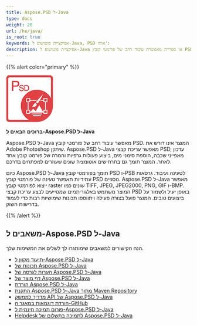 ```yaml
---
title: Aspose.PSD ל-Java
type: docs
weight: 20
url: /he/java/
is_root: true
keywords: אפיקציית פוטושופ ל-Java, PSD ג'אווה
description: אפיקציית פוטושופ ל-Java או ספרייה מאפשרת עיבוד רחב של פורמטי קובץ PSD. זה לא דורש את התקנת Adobe Photoshop ותומך בפורמטי קובץ PSD ו-PSB לטעינה, עיבוד והמרתם לפורמטי קבצי raster שונים כמו TIFF, JPEG, JPEG2000, PNG, GIF ו-BMP.
---
```


{{% alert color="primary" %}}

**![לוגו מוצר Aspose.PSD ל-Java](aspose-psd-for-java-home_1.png)**

**ברוכים הבאים ל-Aspose.PSD ל-Java**

Aspose.PSD ל-Java מאפשר עיבוד רחב של פורמטי קובץ PSD. המוצר אינו דורש את Adobe Photoshop שיתקן. Aspose.PSD ל-Java מאפשר עריכת קבצי PSD, עדכון מאפייני שכבה, הוספת סימני מים, ביצוע פעולות גרפיות והמרה של פורמט קובץ אחד לאחר. המוצר תומך גם בתרחישים אוטומציה שונים שעוזרים למפתחים בדרכם.

כיום Aspose.PSD ל-Java תומך בפורמטי קובץ PSD ו-PSB לטעינה ועיבוד. גרסאות עתידיות תאפשר טעינה של פורמטי קובץ PSD נוספים. Aspose.PSD ל-Java מאפשר ייצוא לפורמטי קובץ raster שונים כמו TIFF, JPEG, JPEG2000, PNG, GIF ו-BMP. המוצר משתמש באלגוריתמים שמסייעים לבצע עריכת קבצי PSD באופן יעיל ולשמור על ביצועים טובים. המוצר פועל בצורה פעילה ויתווספו תכונות שימושיות רבות כדי לעמוד בדרישות השוק.

{{% /alert %}}

## **משאבים ל-Aspose.PSD ל-Java**

הנה הקישורים למשאבים שימותגרו לך לשלים את המשימות שלך.

- [תיעוד מקוון ל-Aspose.PSD ל-Java](/psd/he//java/)
- [תכונות של Aspose.PSD ל-Java](/psd/he//java/features/)
- [הערות לגרסה של Aspose.PSD ל-Java](/psd/he//java/release-notes/)
- [דף מוצר של Aspose.PSD ל-Java](https://products.aspose.com/psd/java)
- [הורדת Aspose.PSD ל-Java](https://repository.aspose.com/webapp/#/artifacts/browse/tree/General/repo/com/aspose/aspose-psd)
- [התקנת Aspose.PSD ל-Java מתוך Maven Repository](/psd/he//java/installation/)
- [מדריך לממשק API של Aspose.PSD ל-Java](https://reference.aspose.com/java/psd)
- [הורדת דוגמאות במאגר ה-GitHub](https://github.com/aspose-psd/Aspose.PSD-for-Java)
- [פורום תמיכה חינמית ל-Aspose.PSD ל-Java](https://forum.aspose.com/c/psd)
- [Helpdesk לתמיכה בתשלום של Aspose.PSD ל-Java](https://helpdesk.aspose.com/)
